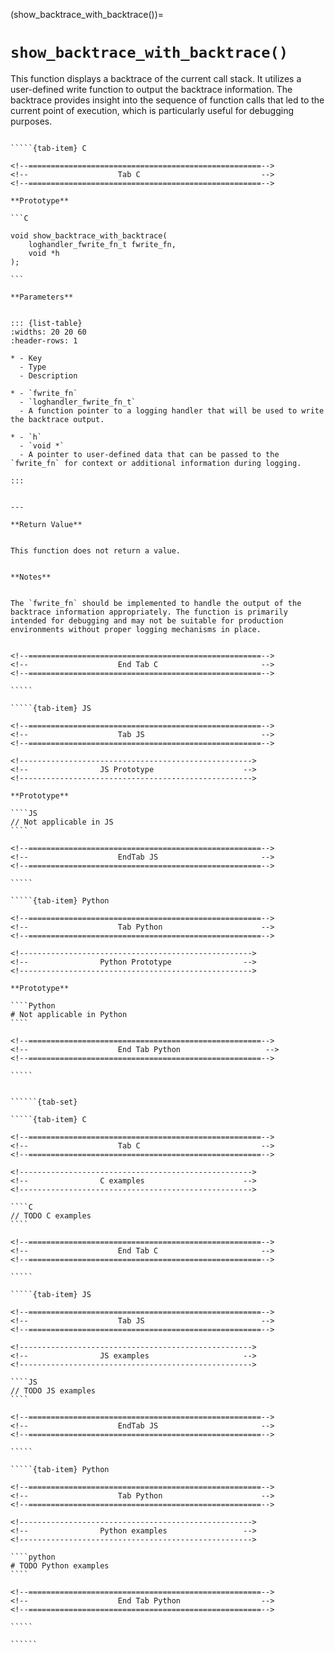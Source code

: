 <!-- ============================================================== -->
(show_backtrace_with_backtrace())=
# `show_backtrace_with_backtrace()`
<!-- ============================================================== -->


This function displays a backtrace of the current call stack. It utilizes a user-defined write function to output the backtrace information. The backtrace provides insight into the sequence of function calls that led to the current point of execution, which is particularly useful for debugging purposes.


<!------------------------------------------------------------>
<!--                    Prototypes                          -->
<!------------------------------------------------------------>

``````{tab-set}

`````{tab-item} C

<!--====================================================-->
<!--                    Tab C                           -->
<!--====================================================-->

**Prototype**

```C

void show_backtrace_with_backtrace(
    loghandler_fwrite_fn_t fwrite_fn,
    void *h
);

```

**Parameters**


::: {list-table}
:widths: 20 20 60
:header-rows: 1

* - Key
  - Type
  - Description

* - `fwrite_fn`
  - `loghandler_fwrite_fn_t`
  - A function pointer to a logging handler that will be used to write the backtrace output.

* - `h`
  - `void *`
  - A pointer to user-defined data that can be passed to the `fwrite_fn` for context or additional information during logging.

:::


---

**Return Value**


This function does not return a value.


**Notes**


The `fwrite_fn` should be implemented to handle the output of the backtrace information appropriately. The function is primarily intended for debugging and may not be suitable for production environments without proper logging mechanisms in place.


<!--====================================================-->
<!--                    End Tab C                       -->
<!--====================================================-->

`````

`````{tab-item} JS

<!--====================================================-->
<!--                    Tab JS                          -->
<!--====================================================-->

<!---------------------------------------------------->
<!--                JS Prototype                    -->
<!---------------------------------------------------->

**Prototype**

````JS
// Not applicable in JS
````

<!--====================================================-->
<!--                    EndTab JS                       -->
<!--====================================================-->

`````

`````{tab-item} Python

<!--====================================================-->
<!--                    Tab Python                      -->
<!--====================================================-->

<!---------------------------------------------------->
<!--                Python Prototype                -->
<!---------------------------------------------------->

**Prototype**

````Python
# Not applicable in Python
````

<!--====================================================-->
<!--                    End Tab Python                   -->
<!--====================================================-->

`````

``````

<!------------------------------------------------------------>
<!--                    Examples                            -->
<!------------------------------------------------------------>

```````{dropdown} Examples

``````{tab-set}

`````{tab-item} C

<!--====================================================-->
<!--                    Tab C                           -->
<!--====================================================-->

<!---------------------------------------------------->
<!--                C examples                      -->
<!---------------------------------------------------->

````C
// TODO C examples
````

<!--====================================================-->
<!--                    End Tab C                       -->
<!--====================================================-->

`````

`````{tab-item} JS

<!--====================================================-->
<!--                    Tab JS                          -->
<!--====================================================-->

<!---------------------------------------------------->
<!--                JS examples                     -->
<!---------------------------------------------------->

````JS
// TODO JS examples
````

<!--====================================================-->
<!--                    EndTab JS                       -->
<!--====================================================-->

`````

`````{tab-item} Python

<!--====================================================-->
<!--                    Tab Python                      -->
<!--====================================================-->

<!---------------------------------------------------->
<!--                Python examples                 -->
<!---------------------------------------------------->

````python
# TODO Python examples
````

<!--====================================================-->
<!--                    End Tab Python                  -->
<!--====================================================-->

`````

``````

```````

